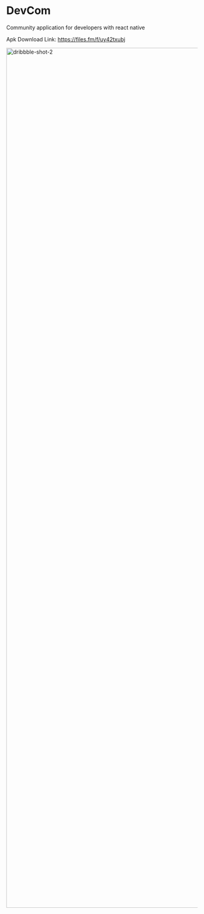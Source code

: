 # DevCom
Community application for developers with react native

Apk Download Link: https://files.fm/f/uy42txubj

<img width="2258" alt="dribbble-shot-2" src="https://user-images.githubusercontent.com/110984357/234081938-b941da26-a3b9-4688-8ed2-fc6cf28d50cb.png">

